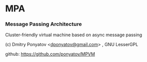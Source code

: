 # MPA
### Message Passing Architecture

Cluster-friendly virtual machine based on async message passing 

(c) Dmitry Ponyatov <<dponyatov@gmail.com>> , GNU LesserGPL

github: https://github.com/ponyatov/MPVM
